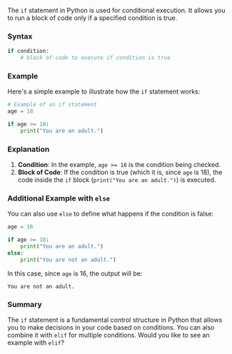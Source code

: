 The `if` statement in Python is used for conditional execution. It allows you to run a block of code only if a specified condition is true.

### Syntax

```python
if condition:
    # block of code to execute if condition is true
```

### Example

Here's a simple example to illustrate how the `if` statement works:

```python
# Example of an if statement
age = 18

if age >= 18:
    print("You are an adult.")
```

### Explanation

1. **Condition**: In the example, `age >= 18` is the condition being checked.
2. **Block of Code**: If the condition is true (which it is, since `age` is 18), the code inside the `if` block (`print("You are an adult.")`) is executed.

### Additional Example with `else`

You can also use `else` to define what happens if the condition is false:

```python
age = 16

if age >= 18:
    print("You are an adult.")
else:
    print("You are not an adult.")
```

In this case, since `age` is 16, the output will be:

```
You are not an adult.
```

### Summary

The `if` statement is a fundamental control structure in Python that allows you to make decisions in your code based on conditions. You can also combine it with `elif` for multiple conditions. Would you like to see an example with `elif`?